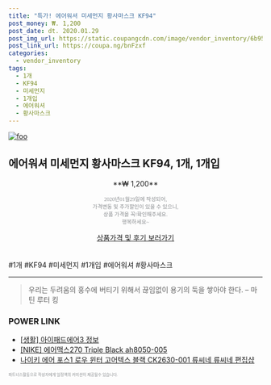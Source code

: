 ```yaml
--- 
title: "특가! 에어워셔 미세먼지 황사마스크 KF94" 
post_money: ₩. 1,200 
post_date: dt. 2020.01.29 
post_img_url: https://static.coupangcdn.com/image/vendor_inventory/6b95/15b79204955e43df14401720ba96a55dba7cc8f02605a1b9f6df5a23f9e6.jpg 
post_link_url: https://coupa.ng/bnFzxf 
categories: 
  - vendor_inventory 
tags: 
  - 1개 
  - KF94 
  - 미세먼지 
  - 1개입 
  - 에어워셔 
  - 황사마스크 
--- 
```

[![foo](https://static.coupangcdn.com/image/vendor_inventory/6b95/15b79204955e43df14401720ba96a55dba7cc8f02605a1b9f6df5a23f9e6.jpg)](https://coupa.ng/bnFzxf) 

## 에어워셔 미세먼지 황사마스크 KF94, 1개, 1개입 
<p style="text-align: center;">**₩ 1,200**</p> 
<p style="text-align: center;"><span style="color: #898c8f; font-family: Georgia,Times,serif; font-size: 0.75em;">2020년01월29일에 작성되어, <br>가격변동 및 추가할인이 있을 수 있으니,<br> 상품 가격을 꼭!확인해주세요.<br>행복하세요~</span> 
</p>	 
<div markdown="0" style="text-align: center;"><a href="https://coupa.ng/bnFzxf" class="btn btn--success">상품가격 및 후기 보러가기</a></div> 
<br><br> 
  #1개 #KF94 #미세먼지 #1개입 #에어워셔 #황사마스크 
<hr> 

> 우리는 두려움의 홍수에 버티기 위해서 끊임없이 용기의 둑을 쌓아야 한다. – 마틴 루터 킹 


### POWER LINK

* <a href="https://blog.naver.com/sakai111/221767276647" target="_blank"> [생활] 아이패드에어3 정보 </a>
* <a href="https://blog.naver.com/sakai111/221777769818" target="_blank">[NIKE] 에어맥스270 Triple Black ah8050-005</a>
* <a href="https://blog.naver.com/fasyy4321/221786308962" target="_blank">나이키 에어 포스1 로우 윈터 고어텍스 블랙 CK2630-001 류씨네 류씨네 편집샵</a>

<span style="color: #898c8f; font-family: Georgia,Times,serif; font-size: 0.55em;">파트너스활동으로 작성자에게 일정액의 커미션이 제공될수 있습니다.</span> 
